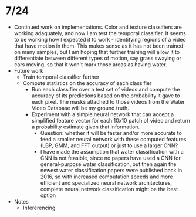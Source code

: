 # 7/24

- Continued work on implementations. Color and texture classifiers are working adaquately, and now I am test the temporal classifier. It seems to be working how I expected it to work - identifying regions of a video that have motion in them. This makes sense as it has not been trained on many samples, but I am hoping that further training will allow it to differentiate between different types of motion, say grass swaying or cars moving, so that it won't mark those areas as having water.
- Future work
  - Train temporal classifier further
  - Compute statistics on the accuracy of each classifier
    - Run each classifier over a test set of videos and compute the accuracy of its predictions based on the probability it gave to each pixel. The masks attached to those videos from the Water Video Database will be my ground truth.
    - Experiment with a simple neural network that can accept a simplified feature vector for each 10x10 patch of video and return a probability estimate given that information.
      - Question: whether it will be faster and/or more accurate to feed a smaller neural network with these computed features (LBP, GMM, and FFT output) or just to use a larger CNN?
      - I have made the assumption that water classification with a CNN is not feasible, since no papers have used a CNN for general-purpose water classification, but then again the newest water classification papers were published back in 2016, so with increased computation speeds and more efficient and specialized neural network architectures, complete neural network classification might be the best option
- Notes
  - Infererencing 

